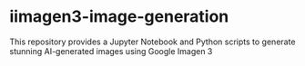 # iimagen3-image-generation
This repository provides a Jupyter Notebook and Python scripts to generate stunning AI-generated images using Google Imagen 3
